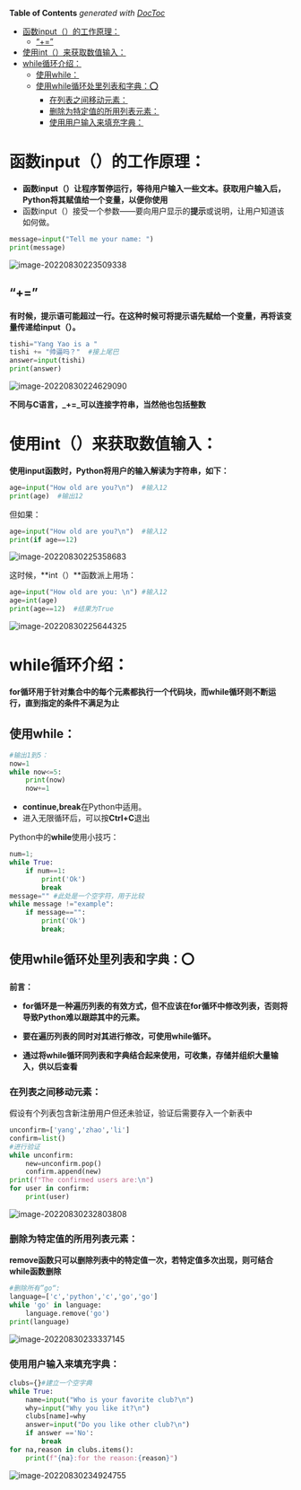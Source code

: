 <!-- START doctoc generated TOC please keep comment here to allow auto update -->
<!-- DON'T EDIT THIS SECTION, INSTEAD RE-RUN doctoc TO UPDATE -->
**Table of Contents**  *generated with [DocToc](https://github.com/thlorenz/doctoc)*

- [函数input（）的工作原理：](#%E5%87%BD%E6%95%B0input%E7%9A%84%E5%B7%A5%E4%BD%9C%E5%8E%9F%E7%90%86)
  - [“+=”](#)
- [使用int（）来获取数值输入：](#%E4%BD%BF%E7%94%A8int%E6%9D%A5%E8%8E%B7%E5%8F%96%E6%95%B0%E5%80%BC%E8%BE%93%E5%85%A5)
- [while循环介绍：](#while%E5%BE%AA%E7%8E%AF%E4%BB%8B%E7%BB%8D)
  - [使用while：](#%E4%BD%BF%E7%94%A8while)
  - [使用while循环处里列表和字典：⭕](#%E4%BD%BF%E7%94%A8while%E5%BE%AA%E7%8E%AF%E5%A4%84%E9%87%8C%E5%88%97%E8%A1%A8%E5%92%8C%E5%AD%97%E5%85%B8)
    - [在列表之间移动元素：](#%E5%9C%A8%E5%88%97%E8%A1%A8%E4%B9%8B%E9%97%B4%E7%A7%BB%E5%8A%A8%E5%85%83%E7%B4%A0)
    - [删除为特定值的所用列表元素：](#%E5%88%A0%E9%99%A4%E4%B8%BA%E7%89%B9%E5%AE%9A%E5%80%BC%E7%9A%84%E6%89%80%E7%94%A8%E5%88%97%E8%A1%A8%E5%85%83%E7%B4%A0)
    - [使用用户输入来填充字典：](#%E4%BD%BF%E7%94%A8%E7%94%A8%E6%88%B7%E8%BE%93%E5%85%A5%E6%9D%A5%E5%A1%AB%E5%85%85%E5%AD%97%E5%85%B8)

<!-- END doctoc generated TOC please keep comment here to allow auto update -->

# 函数input（）的工作原理：

+ **函数input（）让程序暂停运行，等待用户输入一些文本。获取用户输入后，Python将其赋值给一个变量，以便你使用**
+ 函数input（）接受一个参数——要向用户显示的**提示**或说明，让用户知道该如何做。

```python
message=input("Tell me your name: ")
print(message)
```

![image-20220830223509338](https://cdn.jsdelivr.net/gh/firmiyao/Picture/img/202208302235363.png)

## “+=”

**有时候，提示语可能超过一行。在这种时候可将提示语先赋给一个变量，再将该变量传递给input（）。**

```python
tishi="Yang Yao is a "
tishi += "帅逼吗？"  #接上尾巴
answer=input(tishi)
print(answer)
```

![image-20220830224629090](https://cdn.jsdelivr.net/gh/firmiyao/Picture/img/202208302246114.png)

**不同与C语言，_+=_可以连接字符串，当然他也包括整数**



# 使用int（）来获取数值输入：

**使用input函数时，Python将用户的输入解读为字符串，如下：**

```python
age=input("How old are you?\n")  #输入12
print(age)  #输出12
```

但如果：

```python
age=input("How old are you?\n")  #输入12
print(if age==12)
```

![image-20220830225358683](https://cdn.jsdelivr.net/gh/firmiyao/Picture/img/202208302253706.png)

这时候，**int（）**函数派上用场：

```python
age=input("How old are you: \n") #输入12
age=int(age)
print(age==12)  #结果为True
```

![image-20220830225644325](https://cdn.jsdelivr.net/gh/firmiyao/Picture/img/202208302256345.png)

# while循环介绍：

**for循环用于针对集合中的每个元素都执行一个代码块，而while循环则不断运行，直到指定的条件不满足为止**

## 使用while：

```python
#输出1到5：
now=1
while now<=5:
    print(now)
    now+=1
```



+ **continue,break**在Python中适用。
+ 进入无限循环后，可以按**Ctrl+C**退出

Python中的**while**使用小技巧：

```python
num=1;
while True:
    if num==1:
        print('Ok')
        break
message="" #此处是一个空字符，用于比较
while message !="example":
    if message=="":
        print('Ok')
        break;
```

## 使用while循环处里列表和字典：⭕

**前言：**

+ **for循环是一种遍历列表的有效方式，但不应该在for循环中修改列表，否则将导致Python难以跟踪其中的元素。**

+ **要在遍历列表的同时对其进行修改，可使用while循环。**

+ **通过将while循环同列表和字典结合起来使用，可收集，存储并组织大量输入，供以后查看**

   

### 在列表之间移动元素：

假设有个列表包含新注册用户但还未验证，验证后需要存入一个新表中

```python
unconfirm=['yang','zhao','li']
confirm=list()
#进行验证
while unconfirm:
    new=unconfirm.pop()
    confirm.append(new)
print(f"The confirmed users are:\n")
for user in confirm:
    print(user)
```

![image-20220830232803808](https://cdn.jsdelivr.net/gh/firmiyao/Picture/img/202208302353824.png)

### 删除为特定值的所用列表元素：

**remove函数只可以删除列表中的特定值一次，若特定值多次出现，则可结合while函数删除**

```python
#删除所有”go“:
language=['c','python','c','go','go']
while 'go' in language:
    language.remove('go')
print(language)
```

![image-20220830233337145](https://cdn.jsdelivr.net/gh/firmiyao/Picture/img/202208302333171.png)

### 使用用户输入来填充字典：

```python
clubs={}#建立一个空字典
while True:
    name=input("Who is your favorite club?\n")
    why=input("Why you like it?\n")
    clubs[name]=why
    answer=input("Do you like other club?\n")
    if answer =='No':
        break
for na,reason in clubs.items():
    print(f"{na}:for the reason:{reason}")
```

![image-20220830234924755](https://cdn.jsdelivr.net/gh/firmiyao/Picture/img/202208302349782.png)
